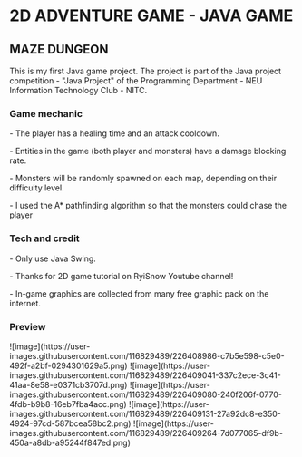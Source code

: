 # 2D ADVENTURE GAME - JAVA GAME

<h2>MAZE DUNGEON</h2>
<p>This is my first Java game project. The project is part of the Java project competition - "Java Project" of the Programming Department - NEU Information Technology Club - NITC.</p>

<h3>Game mechanic</h3>
- The player has a healing time and an attack cooldown.<p>
- Entities in the game (both player and monsters) have a damage blocking rate.<p>
- Monsters will be randomly spawned on each map, depending on their difficulty level.<p>
- I used the A* pathfinding algorithm so that the monsters could chase the player

<h3>Tech and credit</h3>
- Only use Java Swing.<p>
- Thanks for 2D game tutorial on RyiSnow Youtube channel!<p>
- In-game graphics are collected from many free graphic pack on the internet.

<h3>Preview</h3>
![image](https://user-images.githubusercontent.com/116829489/226408986-c7b5e598-c5e0-492f-a2bf-0294301629a5.png)
![image](https://user-images.githubusercontent.com/116829489/226409041-337c2ece-3c41-41aa-8e58-e0371cb3707d.png)
![image](https://user-images.githubusercontent.com/116829489/226409080-240f206f-0770-4fdb-b9b8-16eb7fba4acc.png)
![image](https://user-images.githubusercontent.com/116829489/226409131-27a92dc8-e350-4924-97cd-587bcea58bc2.png)
![image](https://user-images.githubusercontent.com/116829489/226409264-7d077065-df9b-450a-a8db-a95244f847ed.png)




